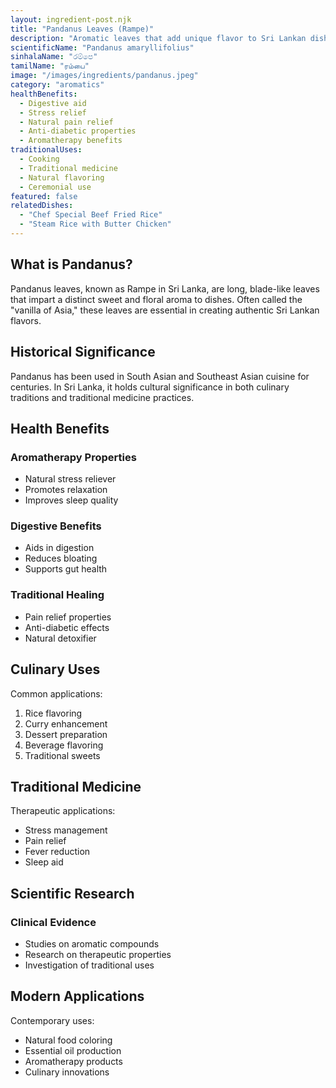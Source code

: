 ```yaml
---
layout: ingredient-post.njk
title: "Pandanus Leaves (Rampe)"
description: "Aromatic leaves that add unique flavor to Sri Lankan dishes"
scientificName: "Pandanus amaryllifolius"
sinhalaName: "රම්පෙ"
tamilName: "ரம்பை"
image: "/images/ingredients/pandanus.jpeg"
category: "aromatics"
healthBenefits:
  - Digestive aid
  - Stress relief
  - Natural pain relief
  - Anti-diabetic properties
  - Aromatherapy benefits
traditionalUses:
  - Cooking
  - Traditional medicine
  - Natural flavoring
  - Ceremonial use
featured: false
relatedDishes:
  - "Chef Special Beef Fried Rice"
  - "Steam Rice with Butter Chicken"
---
```


## What is Pandanus?

Pandanus leaves, known as Rampe in Sri Lanka, are long, blade-like leaves that impart a distinct sweet and floral aroma to dishes. Often called the "vanilla of Asia," these leaves are essential in creating authentic Sri Lankan flavors.

## Historical Significance

Pandanus has been used in South Asian and Southeast Asian cuisine for centuries. In Sri Lanka, it holds cultural significance in both culinary traditions and traditional medicine practices.

## Health Benefits

### Aromatherapy Properties
- Natural stress reliever
- Promotes relaxation
- Improves sleep quality

### Digestive Benefits
- Aids in digestion
- Reduces bloating
- Supports gut health

### Traditional Healing
- Pain relief properties
- Anti-diabetic effects
- Natural detoxifier

## Culinary Uses

Common applications:
1. Rice flavoring
2. Curry enhancement
3. Dessert preparation
4. Beverage flavoring
5. Traditional sweets

## Traditional Medicine

Therapeutic applications:
- Stress management
- Pain relief
- Fever reduction
- Sleep aid

## Scientific Research

### Clinical Evidence
- Studies on aromatic compounds
- Research on therapeutic properties
- Investigation of traditional uses

## Modern Applications

Contemporary uses:
- Natural food coloring
- Essential oil production
- Aromatherapy products
- Culinary innovations